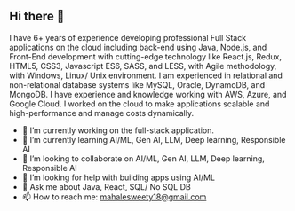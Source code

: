 ## Hi there 👋
 I have 6+ years of experience developing professional Full Stack applications on the cloud including back-end using Java, Node.js, and Front-End development with cutting-edge technology like React.js, Redux, HTML5, CSS3, Javascript ES6, SASS, and LESS, with Agile methodology, with Windows, Linux/ Unix environment.
 I am experienced in relational and non-relational database systems like MySQL, Oracle, DynamoDB, and MongoDB. 
I have experience and knowledge working with AWS, Azure, and Google Cloud. I worked on the cloud to make applications scalable and high-performance and manage costs dynamically.

- 🔭 I’m currently working on the full-stack application.
- 🌱 I’m currently learning AI/ML, Gen AI, LLM, Deep learning, Responsible AI
- 👯 I’m looking to collaborate on AI/ML, Gen AI, LLM, Deep learning, Responsible AI
- 🤔 I’m looking for help with building apps using AI/ML
- 💬 Ask me about Java, React, SQL/ No SQL DB
- 📫 How to reach me: mahalesweety18@gmail.com

